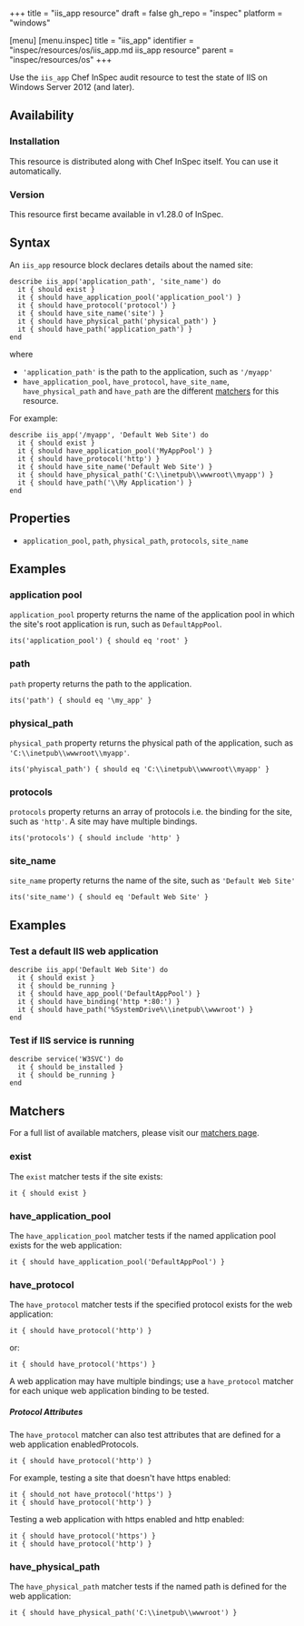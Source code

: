 +++
title = "iis_app resource"
draft = false
gh_repo = "inspec"
platform = "windows"

[menu]
  [menu.inspec]
    title = "iis_app"
    identifier = "inspec/resources/os/iis_app.md iis_app resource"
    parent = "inspec/resources/os"
+++

Use the `iis_app` Chef InSpec audit resource to test the state of IIS on Windows Server 2012 (and later).

## Availability

### Installation

This resource is distributed along with Chef InSpec itself. You can use it automatically.

### Version

This resource first became available in v1.28.0 of InSpec.

## Syntax

An `iis_app` resource block declares details about the named site:

    describe iis_app('application_path', 'site_name') do
      it { should exist }
      it { should have_application_pool('application_pool') }
      it { should have_protocol('protocol') }
      it { should have_site_name('site') }
      it { should have_physical_path('physical_path') }
      it { should have_path('application_path') }
    end

where

- `'application_path'` is the path to the application, such as `'/myapp'`
- `have_application_pool`, `have_protocol`, `have_site_name`, `have_physical_path` and `have_path` are the different [matchers](#matchers) for this resource.

For example:

    describe iis_app('/myapp', 'Default Web Site') do
      it { should exist }
      it { should have_application_pool('MyAppPool') }
      it { should have_protocol('http') }
      it { should have_site_name('Default Web Site') }
      it { should have_physical_path('C:\\inetpub\\wwwroot\\myapp') }
      it { should have_path('\\My Application') }
    end

## Properties

- `application_pool`, `path`, `physical_path`, `protocols`, `site_name`

## Examples

### application pool

`application_pool` property returns the name of the application pool in which the site's root application is run, such as `DefaultAppPool`.

    its('application_pool') { should eq 'root' }

### path

`path` property returns the path to the application.

    its('path') { should eq '\my_app' }

### physical_path

`physical_path` property returns the physical path of the application, such as `'C:\\inetpub\\wwwroot\\myapp'`.

    its('phyiscal_path') { should eq 'C:\\inetpub\\wwwroot\\myapp' }

### protocols

`protocols` property returns an array of protocols i.e. the binding for the site, such as `'http'`. A site may have multiple bindings.

    its('protocols') { should include 'http' }

### site_name

`site_name` property returns the name of the site, such as `'Default Web Site'`

    its('site_name') { should eq 'Default Web Site' }


## Examples

### Test a default IIS web application

    describe iis_app('Default Web Site') do
      it { should exist }
      it { should be_running }
      it { should have_app_pool('DefaultAppPool') }
      it { should have_binding('http *:80:') }
      it { should have_path('%SystemDrive%\\inetpub\\wwwroot') }
    end

### Test if IIS service is running

    describe service('W3SVC') do
      it { should be_installed }
      it { should be_running }
    end

## Matchers

For a full list of available matchers, please visit our [matchers page](/inspec/matchers/).

### exist

The `exist` matcher tests if the site exists:

    it { should exist }

### have_application_pool

The `have_application_pool` matcher tests if the named application pool exists for the web application:

    it { should have_application_pool('DefaultAppPool') }

### have_protocol

The `have_protocol` matcher tests if the specified protocol exists for the web application:

    it { should have_protocol('http') }

or:

    it { should have_protocol('https') }

A web application may have multiple bindings; use a `have_protocol` matcher for each unique web application binding to be tested.

##### Protocol Attributes

The `have_protocol` matcher can also test attributes that are defined for a web application enabledProtocols.

    it { should have_protocol('http') }

For example, testing a site that doesn't have https enabled:

    it { should_not have_protocol('https') }
    it { should have_protocol('http') }

Testing a web application with https enabled and http enabled:

    it { should have_protocol('https') }
    it { should have_protocol('http') }

### have_physical_path

The `have_physical_path` matcher tests if the named path is defined for the web application:

    it { should have_physical_path('C:\\inetpub\\wwwroot') }
